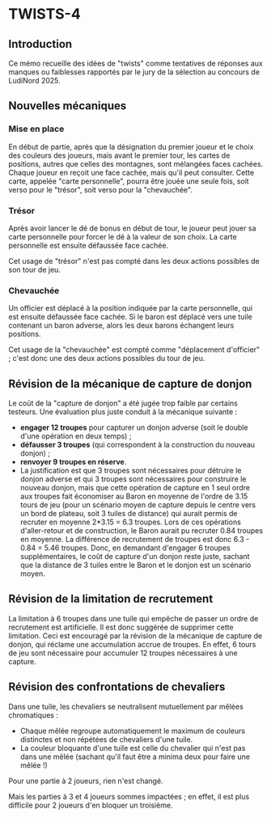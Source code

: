 # TWISTS-4

## Introduction

Ce mémo recueille des idées de "twists" comme tentatives de réponses aux manques ou faiblesses rapportés par le jury de la sélection au concours de LudiNord 2025.

## Nouvelles mécaniques

### Mise en place

En début de partie, après que la désignation du premier joueur et le choix des couleurs des joueurs, mais avant le premier tour, les cartes de positions, autres que celles des montagnes, sont mélangées faces cachées. Chaque joueur en reçoit une face cachée, mais qu'il peut consulter. Cette carte, appelée "carte personnelle", pourra être jouée une seule fois, soit verso pour le "trésor", soit verso pour la "chevauchée".

### Trésor

Après avoir lancer le dé de bonus en début de tour, le joueur peut jouer sa carte personnelle pour forcer le dé à la valeur de son choix. La carte personnelle est ensuite défaussée face cachée.

Cet usage de "trésor" n'est pas compté dans les deux actions possibles de son tour de jeu.

### Chevauchée

Un officier est déplacé à la position indiquée par la carte personnelle, qui est ensuite défaussée face cachée. Si le baron est déplacé vers une tuile contenant un baron adverse, alors les deux barons échangent leurs positions.

Cet usage de la "chevauchée" est compté comme "déplacement d'officier" ; c'est donc une des deux actions possibles du tour de jeu.

## Révision de la mécanique de capture de donjon

Le coût de la "capture de donjon" a été jugée trop faible par certains testeurs. Une évaluation plus juste conduit à la mécanique suivante :

- **engager 12 troupes** pour capturer un donjon adverse (soit le double d'une opération en deux temps) ;
- **défausser 3 troupes** (qui correspondent à la construction du nouveau donjon) ;
- **renvoyer 9 troupes en réserve**.
- La justification est que 3 troupes sont nécessaires pour détruire le donjon adverse et qui 3 troupes sont nécessaires pour construire le nouveau donjon, mais que cette opération de capture en 1 seul ordre aux troupes fait économiser au Baron en moyenne de l'ordre de 3.15 tours de jeu (pour un scénario moyen de capture depuis le centre vers un bord de plateau, soit 3 tuiles de distance) qui aurait permis de recruter en moyenne 2*3.15 = 6.3 troupes. Lors de ces opérations d'aller-retour et de construction, le Baron aurait pu recruter 0.84 troupes en moyenne. La différence de recrutement de troupes est donc 6.3 - 0.84 = 5.46 troupes. Donc, en demandant d'engager 6 troupes supplémentaires, le coût de capture d'un donjon reste juste, sachant que la distance de 3 tuiles entre le Baron et le donjon est un scénario moyen.

## Révision de la limitation de recrutement

La limitation à 6 troupes dans une tuile qui empêche de passer un ordre de recrutement est artificielle. Il est donc suggérée de supprimer cette limitation. Ceci est encouragé par la révision de la mécanique de capture de donjon, qui réclame une accumulation accrue de troupes. En effet, 6 tours de jeu sont nécessaire pour accumuler 12 troupes nécessaires à une capture.

## Révision des confrontations de chevaliers

Dans une tuile, les chevaliers se neutralisent mutuellement par mêlées chromatiques :

- Chaque mêlée regroupe automatiquement le maximum de couleurs distinctes et non répétées de chevaliers d'une tuile.
- La couleur bloquante d'une tuile est celle du chevalier qui n'est pas dans une mêlée (sachant qu'il faut être a minima deux pour faire une mêlée !)

Pour une partie à 2 joueurs, rien n'est changé. 

Mais les parties à 3 et 4 joueurs sommes impactées ; en effet, il est plus difficile pour 2 joueurs d'en bloquer un troisième.
